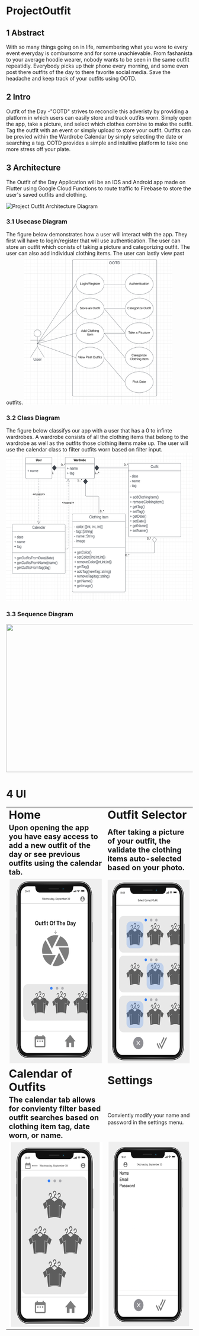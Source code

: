# ProjectOutfit

## 1 Abstract
With so many things going on in life, remembering what you wore to every event everyday is combursome and for some unachievable. From fashanista to your average hoodie wearer, nobody wants to be seen in the same outfit repeatidly. Everybody picks up their phone every morning, and some even post there outfits of the day to there favorite social media. Save the headache and keep track of your outfits using OOTD.
## 2 Intro
Outfit of the Day -"OOTD" strives to reconcile this adveristy by providing a platform in which users can easily store and track outfits worn. Simply open the app, take a picture, and select which clothes combine to make the outfit. Tag the outfit with an event or simply upload to store your outfit. Outfits can be previed within the Wardrobe Calendar by simply selecting the date or searching a tag. OOTD provides a simple and intuitive platform to take one more stress off your plate.

## 3 Architecture
The Outfit of the Day Application will be an IOS and Android app made on Flutter using Google Cloud Functions to route traffic to Firebase to store the user's saved outfits and clothing.

![Project Outfit Architecture Diagram](https://user-images.githubusercontent.com/113374113/193295951-4de34ec4-aa7b-4718-acef-6d26425b8907.png)
### 3.1 Usecase Diagram
The figure below demonstrates how a user will interact with the app. They first will have to login/register that will use authentication. The user can store an outfit which conists of taking a picture and categorizing outfit. The user can also add individual clothing items. The user can lastly view past outfits.
<img src="https://github.com/jdenhof/ProjectOutfit/blob/main/resources/UsecaseDiagram.png"  width="400" height="400">

### 3.2 Class Diagram
The figure below classifys our app with a user that has a 0 to infinte wardrobes. A wardrobe consists of all the clothing items that belong to the wardrobe as well as the outfits those clothing items make up. The user will use the calendar class to filter outfits worn based on filter input.
<img src="https://github.com/jdenhof/ProjectOutfit/blob/main/resources/ClassDiagram.png"  width="600" height="400">

### 3.3 Sequence Diagram
<img src="https://user-images.githubusercontent.com/113374113/193301027-371d83ad-363c-4823-8154-d72ae0e8b7be.png"  width="600" height="400">

# 4 UI 
<table border="0">
 <tr>
    <td><b style="font-size:30px">Home</b></td>
    <td><b style="font-size:30px">Outfit Selector</b></td>
 </tr>
 <tr>
    <td><b style="font-size:20px">Upon opening the app you have easy access to add a new outfit of the day or see previous outfits using the calendar tab.</b></td>
    <td><b style="font-size:20px">After taking a picture of your outfit, the validate the clothing items auto-selected based on your photo.</b></td>
 </tr>
 <tr>
    <td>
    <img src="https://github.com/jdenhof/ProjectOutfit/blob/main/resources/HomeScreen.png"  width="375" height="500">
    </td>
    <td>
    <img src="https://github.com/jdenhof/ProjectOutfit/blob/main/resources/Selection.png"  width="375" height="500">
    </td>
 </tr>
 <tr>
    <td><b style="font-size:30px">Calendar of Outfits</b></td>
    <td><b style="font-size:30px">Settings</b></td>
</tr>
<tr>
    <td><b style="font-size:20px">The calendar tab allows for convienty filter based outfit searches based on clothing item tag, date worn, or name.</b></td>
    <td><b style="font-size:20px"></b>Conviently modify your name and password in the settings menu.</td>
</tr>
<tr>
    <td>
    <img src="https://github.com/jdenhof/ProjectOutfit/blob/main/resources/Calendar.png"  width="375" height="500">
    </td>
    <td>
    <img src="https://github.com/jdenhof/ProjectOutfit/blob/main/resources/Settings.png"  width="375" height="500">
    </td>
 </tr>
</table>





